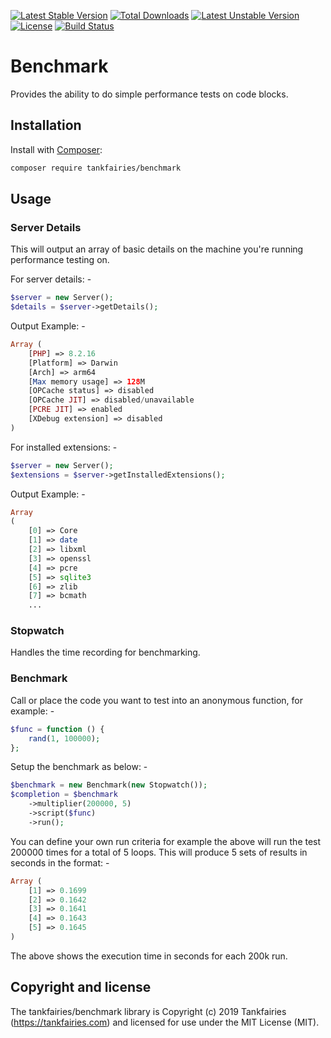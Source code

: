 [![Latest Stable Version](https://poser.pugx.org/tankfairies/benchmark/v/stable)](https://packagist.org/packages/tankfairies/benchmark)
[![Total Downloads](https://poser.pugx.org/tankfairies/benchmark/downloads)](https://packagist.org/packages/tankfairies/benchmark)
[![Latest Unstable Version](https://poser.pugx.org/tankfairies/benchmark/v/unstable)](https://packagist.org/packages/tankfairies/benchmark)
[![License](https://poser.pugx.org/tankfairies/benchmark/license)](https://packagist.org/packages/tankfairies/benchmark)
[![Build Status](https://travis-ci.com/tankfairies/benchmark.svg?branch=1.0)](https://travis-ci.com/github/tankfairies/benchmark)

# Benchmark

Provides the ability to do simple performance tests on code blocks.


## Installation

Install with [Composer](https://getcomposer.org/):

```bash
composer require tankfairies/benchmark 
```

## Usage

### Server Details

This will output an array of basic details on the machine you're running performance testing on.

For server details: -
```php
$server = new Server();
$details = $server->getDetails();
```

Output Example: -

```php
Array (
    [PHP] => 8.2.16
    [Platform] => Darwin
    [Arch] => arm64
    [Max memory usage] => 128M
    [OPCache status] => disabled
    [OPCache JIT] => disabled/unavailable
    [PCRE JIT] => enabled
    [XDebug extension] => disabled
)
```
For installed extensions: -

```php
$server = new Server();
$extensions = $server->getInstalledExtensions();
```

Output Example: -

```php
Array
(
    [0] => Core
    [1] => date
    [2] => libxml
    [3] => openssl
    [4] => pcre
    [5] => sqlite3
    [6] => zlib
    [7] => bcmath
    ...
```

### Stopwatch

Handles the time recording for benchmarking.

### Benchmark

Call or place the code you want to test into an anonymous function, for example: -

```php
$func = function () {
    rand(1, 100000);
};
```

Setup the benchmark as below: -

```php 
$benchmark = new Benchmark(new Stopwatch());
$completion = $benchmark
    ->multiplier(200000, 5)
    ->script($func)
    ->run();
```
You can define your own run criteria for example the above will run the test 
200000 times for a total of 5 loops.  This will produce 5 sets of results in
seconds in the format: -

```php
Array (
    [1] => 0.1699
    [2] => 0.1642
    [3] => 0.1641
    [4] => 0.1643
    [5] => 0.1645
)
```

The above shows the execution time in seconds for each 200k run.

## Copyright and license

The tankfairies/benchmark library is Copyright (c) 2019 Tankfairies (https://tankfairies.com) and licensed for use under the MIT License (MIT).
